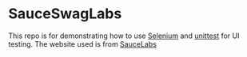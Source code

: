 # SauceSwagLabs
This repo is for demonstrating how to use [Selenium](https://www.selenium.dev/documentation/overview/) and [unittest](https://docs.python.org/3/library/unittest.html) for UI testing. The website used is from [SauceLabs](https://www.saucedemo.com/v1/index.html)
